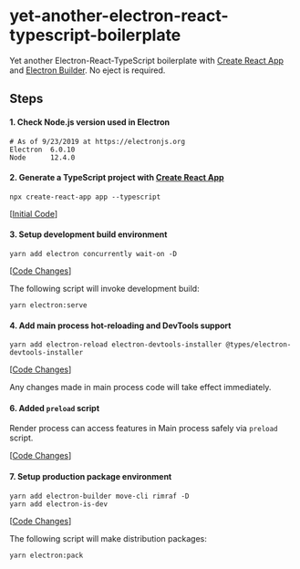 yet-another-electron-react-typescript-boilerplate
=================================================

Yet another Electron-React-TypeScript boilerplate with [Create React App](https://create-react-app.dev) and [Electron Builder](https://www.electron.build). No eject is required.


Steps
-----

#### 1. Check Node.js version used in Electron

```
# As of 9/23/2019 at https://electronjs.org
Electron  6.0.10
Node      12.4.0
```

#### 2. Generate a TypeScript project with [Create React App](https://github.com/facebook/create-react-app)

```
npx create-react-app app --typescript
```

[[Initial Code](https://github.com/yhirose/yet-another-electron-react-typescript-boilerplate/tree/89d57b813b146e5e7de1ddf3c9630864f4cf4218)]

#### 3. Setup development build environment

```
yarn add electron concurrently wait-on -D
```

[[Code Changes](https://github.com/yhirose/yet-another-electron-react-typescript-boilerplate/commit/d7c05fbefb7c2a3b977920062a450140e7dadde2?diff=unified)]

The following script will invoke development build:

```
yarn electron:serve
```

#### 4. Add main process hot-reloading and DevTools support

```
yarn add electron-reload electron-devtools-installer @types/electron-devtools-installer
```

[[Code Changes](https://github.com/yhirose/yet-another-electron-react-typescript-boilerplate/commit/521a1aad6cf43310d0f5c71df438910b34fc8db9?diff=unified)]

Any changes made in main process code will take effect immediately.

#### 6. Added `preload` script

Render process can access features in Main process safely via `preload` script.

[[Code Changes](https://github.com/yhirose/yet-another-electron-react-typescript-boilerplate/commit/870e9f5b0a44fb94cd8b8465b03a573e079614fd)]

#### 7. Setup production package environment

```
yarn add electron-builder move-cli rimraf -D
yarn add electron-is-dev
```

[[Code Changes](https://github.com/yhirose/yet-another-electron-react-typescript-boilerplate/commit/62504f8e025332c595d1045ed92042fd53afb762)]

The following script will make distribution packages:

```
yarn electron:pack
```
